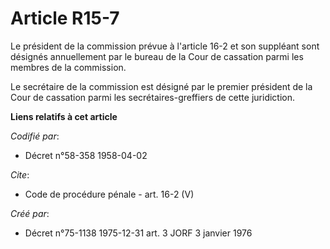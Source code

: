 # Article R15-7

Le président de la commission prévue à l'article 16-2 et son suppléant sont désignés annuellement par le bureau de la Cour de
cassation parmi les membres de la commission. 

Le secrétaire de la commission est désigné par le premier président de la Cour de cassation parmi les secrétaires-greffiers
de cette juridiction.

**Liens relatifs à cet article**

_Codifié par_:

  - Décret n°58-358 1958-04-02

_Cite_:

  - Code de procédure pénale - art. 16-2 (V)

_Créé par_:

  - Décret n°75-1138 1975-12-31 art. 3 JORF 3 janvier 1976
